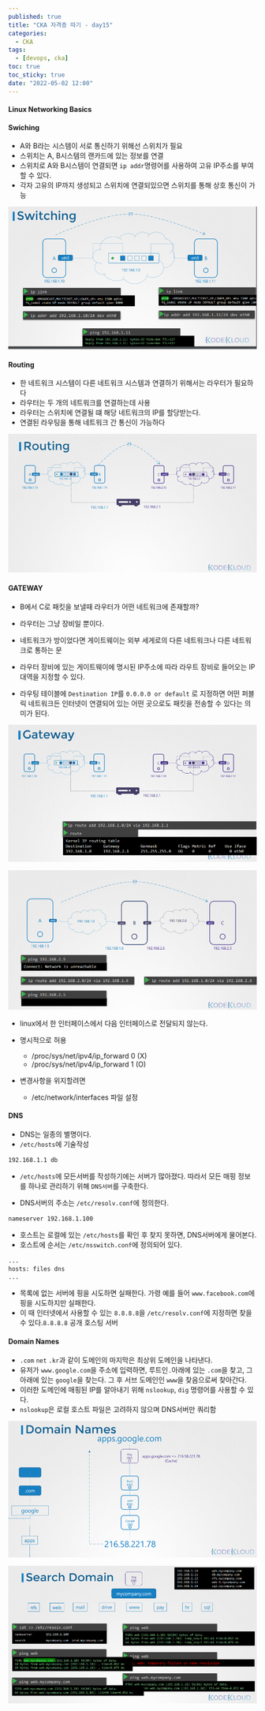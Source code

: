 ```yaml
---
published: true
title: "CKA 자격증 따기 - day15"
categories:
  - CKA
tags:
  - [devops, cka]
toc: true
toc_sticky: true
date: "2022-05-02 12:00"
---
```


#### Linux Networking Basics

#### Swiching

* A와 B라는 시스템이 서로 통신하기 위해선 스위치가 필요
* 스위치는 A, B시스템의 랜카드에 있는 정보를 연결
* 스위치로 A와 B시스템이 연결되면 `ip addr`명령어를 사용하여 고유 IP주소를 부여할 수 있다. 
* 각자 고유의 IP까지 생성되고 스위치에 연결되있으면 스위치를 통해 상호 통신이 가능

![image-20220502124542894](../../../assets/images/posts/2022-05-02-post-install-cka16/image-20220502124542894.png)

#### Routing

* 한 네트워크 시스템이 다른 네트워크 시스템과 연결하기 위해서는 라우터가 필요하다
* 라우터는 두 개의 네트워크를 연결하는데 사용
* 라우터는 스위치에 연결될 떄 해당 네트워크의 IP를 할당받는다.
* 연결된 라우팅을 통해 네트워크 간 통신이 가능하다

![image-20220502124559312](../../../assets/images/posts/2022-05-02-post-install-cka16/image-20220502124559312.png)

#### GATEWAY

* B에서 C로 패킷을 보낼때 라우터가 어떤 네트워크에 존재할까?
* 라우터는 그냥 장비일 뿐이다.

* 네트워크가 방이었다면 게이트웨이는 외부 세게로의 다른 네트워크나 다른 네트워크로 통하는 문
* 라우터 장비에 있는 게이트웨이에 명시된 IP주소에 따라 라우트 장비로 들어오는 IP대역을 지정할 수 있다.
* 라우팅 테이블에 `Destination IP`를 `0.0.0.0 or default` 로 지정하면 어떤 퍼블릭 네트워크든 인터넷이 연결되어 있는 어떤 곳으로도 패킷을 전송할 수 있다는 의미가 된다.

![image-20220502124626935](../../../assets/images/posts/2022-05-02-post-install-cka16/image-20220502124626935.png)

![image-20220502125240566](../../../assets/images/posts/2022-05-02-post-install-cka16/image-20220502125240566.png)

* linux에서 한 인터페이스에서 다음 인터페이스로 전달되지 않는다.

* 명시적으로 허용
    * /proc/sys/net/ipv4/ip_forward 0 (X)
    * /proc/sys/net/ipv4/ip_forward 1 (O)

* 변경사항을 위지할려면
    * /etc/network/interfaces 파일 설정

#### DNS

* DNS는 일종의 별명이다.
* `/etc/hosts`에 기술작성

```bash
192.168.1.1 db
```

* `/etc/hosts`에 모든서버를 작성하기에는 서버가 많아졌다. 따라서 모든 매핑 정보를 하나로 관리하기 위해 `DNS서버`를 구축한다.

* DNS서버의 주소는 `/etc/resolv.conf`에 정의한다.

```bash
nameserver 192.168.1.100
```

* 호스트는 로컬에 있는 `/etc/hosts`를 확인 후 찾지 못하면, DNS서버에게 물어본다.
* 호스트에 순서는 `/etc/nsswitch.conf`에 정의되어 있다.

```bash
...
hosts: files dns
...
```

* 목록에 없는 서버에 핑을 시도하면 실패한다. 가령 예를 들어 `www.facebook.com`에 핑을 시도하지만 실패한다.
* 이 때 인터넷에서 사용할 수 있는 `8.8.8.8`을 `/etc/resolv.conf`에 지정하면 찾을 수 있다.`8.8.8.8` 공개 호스팅 서버

#### Domain Names

* `.com` `net` `.kr`과 같이 도메인의 마지막은 최상위 도메인을 나타낸다.
* 유저가 `www.google.com`을 주소에 입력하면, 루트인`.`아래에 있는 `.com`을 찾고, 그 아래에 있는 `google`을 찾는다. 그 후 서브 도메인인 `www`을 찾음으로써 찾아간다.
* 이러한 도메인에 매핑된 IP를 알아내기 위해 `nslookup`, `dig` 명령어를 사용할 수 있다.
* `nslookup`은 로컬 호스트 파일은 고려하지 않으며 DNS서버만 쿼리함

![image-20220502231451705](../../../assets/images/posts/2022-05-02-post-install-cka16/image-20220502231451705.png)

![image-20220502231923741](../../../assets/images/posts/2022-05-02-post-install-cka16/image-20220502231923741.png)
